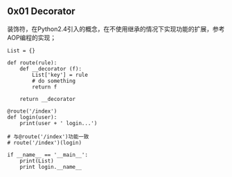 ## 0x01 Decorator

装饰符，在Python2.4引入的概念，在不使用继承的情况下实现功能的扩展，参考AOP编程的实现；

```
List = {}

def route(rule):
    def __decorator (f):
        List['key'] = rule
        # do something
        return f

    return __decorator

@route('/index')
def login(user):
    print(user + ' login...')

# 与@route('/index')功能一致
# route('/index')(login)

if __name__ == '__main__':
    print(List)
    print login.__name__
```